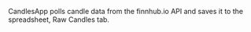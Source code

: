CandlesApp polls candle data from the finnhub.io API and saves it to the spreadsheet, Raw Candles tab.
